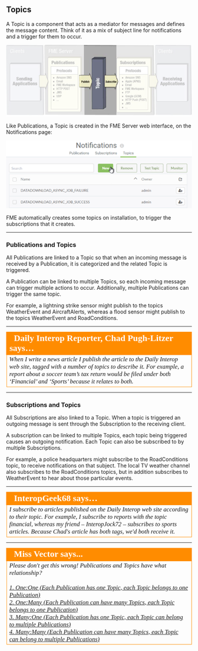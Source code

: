 ## Topics ##

A Topic is a component that acts as a mediator for messages and defines the message content. Think of it as a mix of subject line for notifications and a trigger for them to occur.

![](./Images/Img4.007.FMEServerTopics.png)


Like Publications, a Topic is created in the FME Server web interface, on the Notifications page:

![](./Images/Img4.008.TopicMenu.png)

FME automatically creates some topics on installation, to trigger the subscriptions that it creates.

---

### Publications and Topics ###

All Publications are linked to a Topic so that when an incoming message is received by a Publication, it is categorized and the related Topic is triggered.

A Publication can be linked to multiple Topics, so each incoming message can trigger multiple actions to occur. Additionally, multiple Publications can trigger the same topic.

For example, a lightning strike sensor might publish to the topics WeatherEvent and AircraftAlerts, whereas a flood sensor might publish to the topics WeatherEvent and RoadConditions.

---

<table style="border-spacing: 0px">
<tr>
<td style="vertical-align:middle;background-color:darkorange;border: 2px solid darkorange">
<i class="fa fa-quote-left fa-lg fa-pull-left fa-fw" style="color:white;padding-right: 12px;vertical-align:text-top"></i>
<span style="color:white;font-size:x-large;font-weight: bold;font-family:serif">Daily Interop Reporter, Chad Pugh-Litzer says…</span>
</td>
</tr>

<tr>
<td style="border: 1px solid darkorange">
<span style="font-family:serif; font-style:italic; font-size:larger">
When I write a news article I publish the article to the Daily Interop web site, tagged with a number of topics to describe it. For example, a report about a soccer team’s tax return would be filed under both ‘Financial’ and ‘Sports’ because it relates to both.
</span>
</td>
</tr>
</table>

---

### Subscriptions and Topics ###

All Subscriptions are also linked to a Topic. When a topic is triggered an outgoing message is sent through the Subscription to the receiving client. 

A subscription can be linked to multiple Topics, each topic being triggered causes an outgoing notification. Each Topic can also be subscribed to by multiple Subscriptions.

For example, a police headquarters might subscribe to the RoadConditions topic, to receive notifications on that subject. The local TV weather channel also subscribes to the RoadConditions topics, but in addition subscribes to WeatherEvent to hear about those particular events.

---

<table style="border-spacing: 0px">
<tr>
<td style="vertical-align:middle;background-color:darkorange;border: 2px solid darkorange">
<i class="fa fa-quote-left fa-lg fa-pull-left fa-fw" style="color:white;padding-right: 12px;vertical-align:text-top"></i>
<span style="color:white;font-size:x-large;font-weight: bold;font-family:serif">InteropGeek68 says…</span>
</td>
</tr>

<tr>
<td style="border: 1px solid darkorange">
<span style="font-family:serif; font-style:italic; font-size:larger">
I subscribe to articles published on the Daily Interop web site according to their topic. For example, I subscribe to reports with the topic financial, whereas my friend – InteropJock72 – subscribes to sports articles. Because Chad's article has both tags, we'd both receive it.
</span>
</td>
</tr>
</table>

---

<!--Person X Says Section-->

<table style="border-spacing: 0px">
<tr>
<td style="vertical-align:middle;background-color:darkorange;border: 2px solid darkorange">
<i class="fa fa-quote-left fa-lg fa-pull-left fa-fw" style="color:white;padding-right: 12px;vertical-align:text-top"></i>
<span style="color:white;font-size:x-large;font-weight: bold;font-family:serif">Miss Vector says...</span>
</td>
</tr>

<tr>
<td style="border: 1px solid darkorange">
<span style="font-family:serif; font-style:italic; font-size:larger">
Please don't get this wrong! Publications and Topics have what relationship?
<br><br><a href="http://52.73.3.37/fmedatastreaming/Manual/QAResponse2017.fmw?chapter=24&question=2&answer=1&DestDataset_TEXTLINE=C%3A%5CFMEOutput%5CQAResponse.html">1. One:One (Each Publication has one Topic, each Topic belongs to one Publication)</a>
<br><a href="http://52.73.3.37/fmedatastreaming/Manual/QAResponse2017.fmw?chapter=24&question=2&answer=2&DestDataset_TEXTLINE=C%3A%5CFMEOutput%5CQAResponse.html">2. One:Many (Each Publication can have many Topics, each Topic belongs to one Publication)</a>
<br><a href="http://52.73.3.37/fmedatastreaming/Manual/QAResponse2017.fmw?chapter=24&question=2&answer=3&DestDataset_TEXTLINE=C%3A%5CFMEOutput%5CQAResponse.html">3. Many:One (Each Publication has one Topic, each Topic can belong to multiple Publications)</a>
<br><a href="http://52.73.3.37/fmedatastreaming/Manual/QAResponse2017.fmw?chapter=24&question=2&answer=4&DestDataset_TEXTLINE=C%3A%5CFMEOutput%5CQAResponse.html">4. Many:Many (Each Publication can have many Topics, each Topic can belong to multiple Publications)</a>
</span>
</td>
</tr>
</table>
